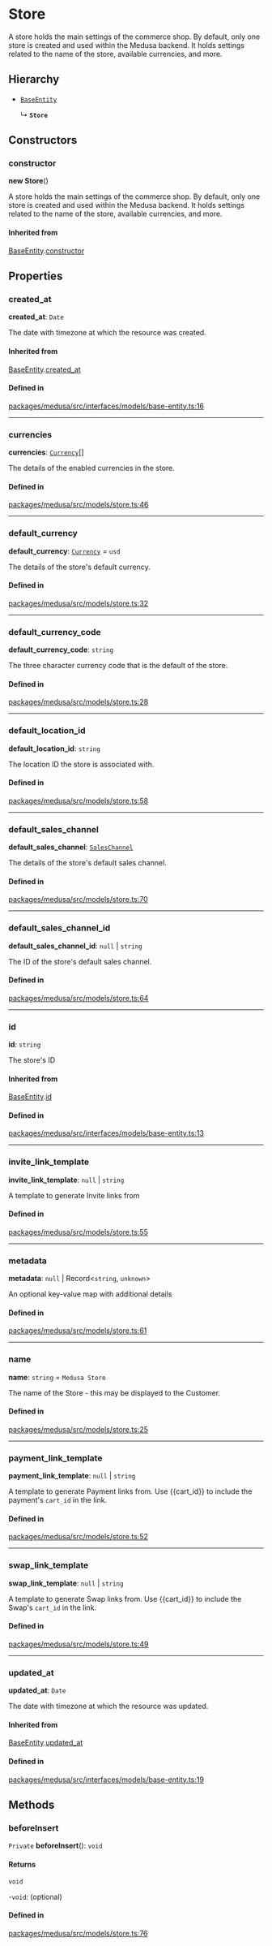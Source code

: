 # Store

A store holds the main settings of the commerce shop. By default, only one store is created and used within the Medusa backend. It holds settings related to the name of the store, available currencies, and more.

## Hierarchy

- [`BaseEntity`](BaseEntity.md)

  ↳ **`Store`**

## Constructors

### constructor

**new Store**()

A store holds the main settings of the commerce shop. By default, only one store is created and used within the Medusa backend. It holds settings related to the name of the store, available currencies, and more.

#### Inherited from

[BaseEntity](BaseEntity.md).[constructor](BaseEntity.md#constructor)

## Properties

### created\_at

 **created\_at**: `Date`

The date with timezone at which the resource was created.

#### Inherited from

[BaseEntity](BaseEntity.md).[created_at](BaseEntity.md#created_at)

#### Defined in

[packages/medusa/src/interfaces/models/base-entity.ts:16](https://github.com/medusajs/medusa/blob/e39010127/packages/medusa/src/interfaces/models/base-entity.ts#L16)

___

### currencies

 **currencies**: [`Currency`](Currency.md)[]

The details of the enabled currencies in the store.

#### Defined in

[packages/medusa/src/models/store.ts:46](https://github.com/medusajs/medusa/blob/e39010127/packages/medusa/src/models/store.ts#L46)

___

### default\_currency

 **default\_currency**: [`Currency`](Currency.md) = `usd`

The details of the store's default currency.

#### Defined in

[packages/medusa/src/models/store.ts:32](https://github.com/medusajs/medusa/blob/e39010127/packages/medusa/src/models/store.ts#L32)

___

### default\_currency\_code

 **default\_currency\_code**: `string`

The three character currency code that is the default of the store.

#### Defined in

[packages/medusa/src/models/store.ts:28](https://github.com/medusajs/medusa/blob/e39010127/packages/medusa/src/models/store.ts#L28)

___

### default\_location\_id

 **default\_location\_id**: `string`

The location ID the store is associated with.

#### Defined in

[packages/medusa/src/models/store.ts:58](https://github.com/medusajs/medusa/blob/e39010127/packages/medusa/src/models/store.ts#L58)

___

### default\_sales\_channel

 **default\_sales\_channel**: [`SalesChannel`](SalesChannel.md)

The details of the store's default sales channel.

#### Defined in

[packages/medusa/src/models/store.ts:70](https://github.com/medusajs/medusa/blob/e39010127/packages/medusa/src/models/store.ts#L70)

___

### default\_sales\_channel\_id

 **default\_sales\_channel\_id**: ``null`` \| `string`

The ID of the store's default sales channel.

#### Defined in

[packages/medusa/src/models/store.ts:64](https://github.com/medusajs/medusa/blob/e39010127/packages/medusa/src/models/store.ts#L64)

___

### id

 **id**: `string`

The store's ID

#### Inherited from

[BaseEntity](BaseEntity.md).[id](BaseEntity.md#id)

#### Defined in

[packages/medusa/src/interfaces/models/base-entity.ts:13](https://github.com/medusajs/medusa/blob/e39010127/packages/medusa/src/interfaces/models/base-entity.ts#L13)

___

### invite\_link\_template

 **invite\_link\_template**: ``null`` \| `string`

A template to generate Invite links from

#### Defined in

[packages/medusa/src/models/store.ts:55](https://github.com/medusajs/medusa/blob/e39010127/packages/medusa/src/models/store.ts#L55)

___

### metadata

 **metadata**: ``null`` \| Record<`string`, `unknown`\>

An optional key-value map with additional details

#### Defined in

[packages/medusa/src/models/store.ts:61](https://github.com/medusajs/medusa/blob/e39010127/packages/medusa/src/models/store.ts#L61)

___

### name

 **name**: `string` = `Medusa Store`

The name of the Store - this may be displayed to the Customer.

#### Defined in

[packages/medusa/src/models/store.ts:25](https://github.com/medusajs/medusa/blob/e39010127/packages/medusa/src/models/store.ts#L25)

___

### payment\_link\_template

 **payment\_link\_template**: ``null`` \| `string`

A template to generate Payment links from. Use {{cart_id}} to include the payment's `cart_id` in the link.

#### Defined in

[packages/medusa/src/models/store.ts:52](https://github.com/medusajs/medusa/blob/e39010127/packages/medusa/src/models/store.ts#L52)

___

### swap\_link\_template

 **swap\_link\_template**: ``null`` \| `string`

A template to generate Swap links from. Use {{cart_id}} to include the Swap's `cart_id` in the link.

#### Defined in

[packages/medusa/src/models/store.ts:49](https://github.com/medusajs/medusa/blob/e39010127/packages/medusa/src/models/store.ts#L49)

___

### updated\_at

 **updated\_at**: `Date`

The date with timezone at which the resource was updated.

#### Inherited from

[BaseEntity](BaseEntity.md).[updated_at](BaseEntity.md#updated_at)

#### Defined in

[packages/medusa/src/interfaces/models/base-entity.ts:19](https://github.com/medusajs/medusa/blob/e39010127/packages/medusa/src/interfaces/models/base-entity.ts#L19)

## Methods

### beforeInsert

`Private` **beforeInsert**(): `void`

#### Returns

`void`

-`void`: (optional) 

#### Defined in

[packages/medusa/src/models/store.ts:76](https://github.com/medusajs/medusa/blob/e39010127/packages/medusa/src/models/store.ts#L76)
